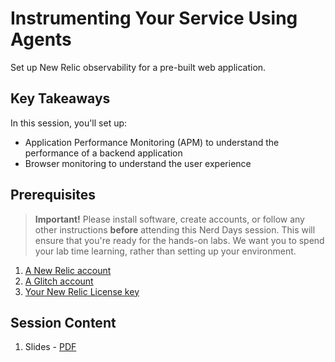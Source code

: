 # Instrumenting Your Service Using Agents

Set up New Relic observability for a pre-built web application.

## Key Takeaways

In this session, you'll set up:

- Application Performance Monitoring (APM) to understand the performance of a backend application
- Browser monitoring to understand the user experience

## Prerequisites

> **Important!** Please install software, create accounts, or follow any other instructions **before** attending this Nerd Days session. This will ensure that you're ready for the hands-on labs. We want you to spend your lab time learning, rather than setting up your environment.

1. [A New Relic account](https://rb.gy/c2z7ct)
2. [A Glitch account](https://glitch.com/signup)
3. [Your New Relic License key](https://docs.newrelic.com/docs/accounts/accounts-billing/account-setup/new-relic-license-key)

## Session Content

1. Slides - [PDF](../../pdf/InstrumentingYourServiceWithAgents.pdf)
